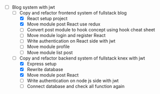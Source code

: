 * [ ] Blog system with jwt
  * [ ] Copy and refactor frontend system of fullstack blog
    * [x] React setup project
    * [x] Move module post React use redux
    * [ ] Convert post module to hook concept using hook cheat sheet
    * [ ] Move module login and register React
    * [ ] Write authentication on React side with jwt
    * [ ] Move module profile
    * [ ] Move module list post
  * [ ] Copy and refactor backend system of fullstack knex with jwt
    * [x] Express setup
    * [x] Rewrite database
    * [x] Move module post React
    * [ ] Write authentication on node js side with jwt
    * [ ] Connect database and check all function again

